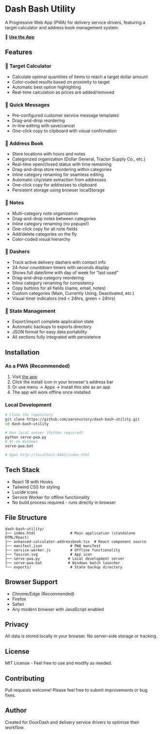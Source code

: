 # Dash Bash Utility

A Progressive Web App (PWA) for delivery service drivers, featuring a target calculator and address book management system.

🔗 **[Use the App](https://aaronvstory.github.io/dash-bash-utility/)**

## Features

### 🎯 Target Calculator
- Calculate optimal quantities of items to reach a target dollar amount
- Color-coded results based on proximity to target
- Automatic best option highlighting
- Real-time calculation as prices are added/removed

### 📝 Quick Messages
- Pre-configured customer service message templates
- Drag-and-drop reordering
- In-line editing with save/cancel
- One-click copy to clipboard with visual confirmation

### 📍 Address Book
- Store locations with hours and notes
- Categorized organization (Dollar General, Tractor Supply Co., etc.)
- Real-time open/closed status with time remaining
- Drag-and-drop store reordering within categories
- Inline category renaming for seamless editing
- Automatic city/state extraction from addresses
- One-click copy for addresses to clipboard
- Persistent storage using browser localStorage

### 📝 Notes
- Multi-category note organization
- Drag-and-drop notes between categories
- Inline category renaming (no popups!)
- One-click copy for all note fields
- Add/delete categories on the fly
- Color-coded visual hierarchy

### 👥 Dashers
- Track active delivery dashers with contact info
- 24-hour countdown timers with seconds display
- Shows full date/time with day of week for "last used"
- Drag-and-drop category reordering
- Inline category renaming for consistency
- Copy buttons for all fields (name, email, notes)
- Custom categories (Main, Currently Using, Deactivated, etc.)
- Visual timer indicators (red < 24hrs, green > 24hrs)

### 💾 State Management
- Export/import complete application state
- Automatic backups to exports directory
- JSON format for easy data portability
- All sections fully integrated with persistence

## Installation

### As a PWA (Recommended)
1. Visit [the app](https://aaronvstory.github.io/dash-bash-utility/)
2. Click the install icon in your browser's address bar
3. Or use menu → Apps → Install this site as an app
4. The app will work offline once installed

### Local Development
```bash
# Clone the repository
git clone https://github.com/aaronvstory/dash-bash-utility.git
cd dash-bash-utility

# Run local server (Python required)
python serve-pwa.py
# Or on Windows
serve-pwa.bat

# Open http://localhost:8443/index.html
```

## Tech Stack
- React 18 with Hooks
- Tailwind CSS for styling
- Lucide icons
- Service Worker for offline functionality
- No build process required - runs directly in browser

## File Structure
```
dash-bash-utility/
├── index.html                # Main application (standalone HTML/React)
├── enhanced-calculator-addressbook.tsx  # React component source
├── manifest.json             # PWA manifest
├── service-worker.js         # Offline functionality
├── favicon.svg               # App icon
├── serve-pwa.py             # Local development server
├── serve-pwa.bat            # Windows batch launcher
└── exports/                  # State backup directory
```

## Browser Support
- Chrome/Edge (Recommended)
- Firefox
- Safari
- Any modern browser with JavaScript enabled

## Privacy
All data is stored locally in your browser. No server-side storage or tracking.

## License
MIT License - Feel free to use and modify as needed.

## Contributing
Pull requests welcome! Please feel free to submit improvements or bug fixes.

## Author
Created for DoorDash and delivery service drivers to optimize their workflow.
